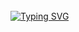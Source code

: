 <br><br><br>
<a href="https://git.io/typing-svg"><img src="https://readme-typing-svg.herokuapp.com?font=Poppins&size=30&duration=3000&pause=3000&color=FFD900&center=true&vCenter=true&width=1000&height=100&lines=Hello+there!;my+name+is+NAIM;" alt="Typing SVG" /></a>


<br><br><br><br><br><br>

<!-- [![Ashutosh's github activity graph](https://activity-graph.herokuapp.com/graph?username=Naim&bg_color=0d1117&color=FFD900&line=FFD900&point=FFD900&area=true&hide_border=true)](https://github.com/ashutosh00710/github-readme-activity-graph) -->

<br><br>


<!-- <div style ="width : 50%; align : center;">
<p align="center">
  <img src="https://img.shields.io/badge/HTML5-E34F26?style=flat-square&logo=HTML5&logoColor=white"/>
  <img src="https://img.shields.io/badge/JavaScript-F7DF1E?style=flat-square&logo=JavaScript&logoColor=white"/>
  <img src="https://img.shields.io/badge/CSS3-1572B6?style=flat-square&logo=CSS3&logoColor=white"/>
  <img src="https://img.shields.io/badge/react-61DAFB?style=flat-square&logo=react&logoColor=black">
  <img src="https://img.shields.io/badge/redux-764ABC?style=flat-square&logo=react&logoColor=white">
  <img src="https://img.shields.io/badge/bootstrap-7952B3?style=flat-square&logo=bootstrap&logoColor=white">
  <img src="https://img.shields.io/badge/node.js-339933?style=flat-square&logo=Node.js&logoColor=white">
</p>

<p align="center">
  <img src="https://img.shields.io/badge/Spring-6DB33F?style=flat-square&logo=Spring&logoColor=white"/> 
  <img src="https://img.shields.io/badge/springboot-6DB33F?style=flat-square&logo=springboot&logoColor=white">
  <img src="https://img.shields.io/badge/Java-007396?style=flat-square&logo=Java&logoColor=white"/> 
  <img src="https://img.shields.io/badge/Eclipse-2C2255?style=flat-square&logo=Eclipse IDE&logoColor=white"/>
</p>

<p align="center">
  <img src="https://img.shields.io/badge/Oracle-F80000?style=flat-square&logo=Oracle&logoColor=white"/>
  <img src="https://img.shields.io/badge/git-F05032?style=flat-square&logo=git&logoColor=white">
  <img src="https://img.shields.io/badge/mysql-4479A1?style=flat-square&logo=mysql&logoColor=white">

</p>
</div> -->



<br><br>
<!--
**miyyaa24/miyyaa24** is a ✨ _special_ ✨ repository because its `README.md` (this file) appears on your GitHub profile.

Here are some ideas to get you started:

- 🔭 I’m currently working on ...
- 🌱 I’m currently learning ...
- 👯 I’m looking to collaborate on ...
- 🤔 I’m looking for help with ...
- 💬 Ask me about ...
- 📫 How to reach me: ...
- 😄 Pronouns: ...
- ⚡ Fun fact: ...💻 
-->
